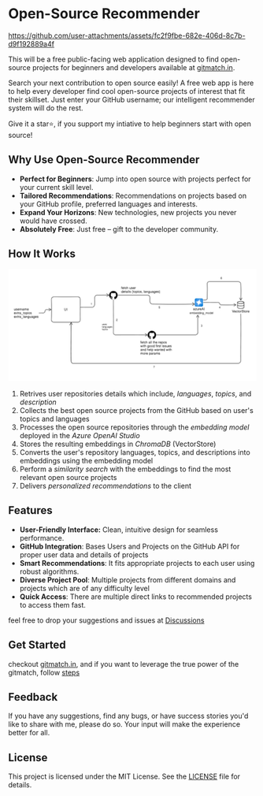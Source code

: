 
# Open-Source Recommender

https://github.com/user-attachments/assets/fc2f9fbe-682e-406d-8c7b-d9f192889a4f


This will be a free public-facing web application designed to find open-source projects for beginners and developers available at [gitmatch.in](https://gitmatch.in).

Search your next contribution to open source easily! A free web app is here to help every developer find cool open-source projects of interest that fit their skillset. Just enter your GitHub username; our intelligent recommender system will do the rest. 

Give it a star⭐, if you support my intiative to help beginners start with open source!

## Why Use Open-Source Recommender

- **Perfect for Beginners**: Jump into open source with projects perfect for your current skill level.
- **Tailored Recommendations**: Recommendations on projects based on your GitHub profile, preferred languages and interests.
- **Expand Your Horizons**: New technologies, new projects you never would have crossed.
- **Absolutely Free**: Just free – gift to the developer community.

## How It Works

![architecture](/public/architecture.png)

1. Retrives user repositories details which include, _languages_, _topics_, and _description_
2. Collects the best open source projects from the GitHub based on user's topics and languages
3. Processes the open source repositories through the _embedding model_ deployed in the _Azure OpenAI Studio_
4. Stores the resulting embeddings in _ChromaDB_ (VectorStore)
5. Converts the user's repository languages, topics, and descriptions into embeddings using the embedding model
6. Perform a _similarity search_ with the embeddings to find the most relevant open source projects
7. Delivers _personalized recommendations_ to the client


## Features

- **User-Friendly Interface:** Clean, intuitive design for seamless performance.
- **GitHub Integration**: Bases Users and Projects on the GitHub API for proper user data and details of projects
- **Smart Recommendations**: It fits appropriate projects to each user using robust algorithms.
- **Diverse Project Pool**: Multiple projects from different domains and projects which are of any difficulty level
- **Quick Access**: There are multiple direct links to recommended projects to access them fast.

feel free to drop your suggestions and issues at [Discussions](https://github.com/Hk669/Open-Source-Recommender/discussions/12)

## Get Started

checkout [gitmatch.in](https://gitmatch.in), and if you want to leverage the true power of the gitmatch, follow [steps](https://github.com/Hk669/Open-Source-Recommender/discussions/1)

## Feedback

If you have any suggestions, find any bugs, or have success stories you'd like to share with me, please do so. Your input will make the experience better for all.

## License

This project is licensed under the MIT License. See the [LICENSE](LICENSE) file for details.
